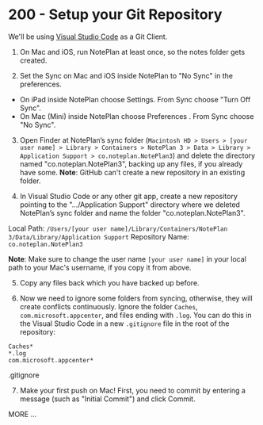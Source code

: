 # 200 - Setup your Git Repository

We'll be using [Visual Studio Code](https://code.visualstudio.com/) as a Git Client.

1. On Mac and iOS, run NotePlan at least once, so the notes folder gets created.

2. Set the Sync on Mac and iOS inside NotePlan to "No Sync" in the preferences.

- On iPad inside NotePlan choose Settings. From Sync choose "Turn Off Sync".
- On Mac (Mini) inside NotePlan choose Preferences . From Sync choose "No Sync".

3. Open Finder at NotePlan’s sync folder (```Macintosh HD > Users > [your user name] > Library > Containers > NotePlan 3 > Data > Library > Application Support > co.noteplan.NotePlan3```) and delete the directory named "co.noteplan.NotePlan3", backing up any files, if you already have some. **Note**: GitHub can't create a new repository in an existing folder.

4. In Visual Studio Code or any other git app, create a new repository pointing to the ".../Application Support" directory where we deleted NotePlan’s sync folder and name the folder "co.noteplan.NotePlan3".

Local Path: ```/Users/[your user name]/Library/Containers/NotePlan 3/Data/Library/Application Support```
Repository Name: ```co.noteplan.NotePlan3```

**Note**: Make sure to change the user name ```[your user name]``` in your local path to your Mac's username, if you copy it from above. 

5. Copy any files back which you have backed up before.

6. Now we need to ignore some folders from syncing, otherwise, they will create conflicts continuously. Ignore the folder ```Caches```, ```com.microsoft.appcenter```, and files ending with ```.log```. You can do this in the Visual Studio Code in a new ```.gitignore``` file in the root of the repository:

```
Caches*
*.log
com.microsoft.appcenter*
```
.gitignore

7. Make your first push on Mac! First, you need to commit by entering a message (such as "Initial Commit") and click Commit.

MORE ...